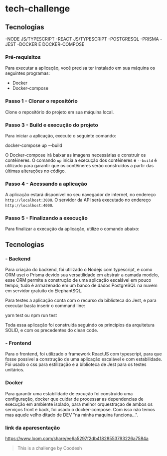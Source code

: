 # tech-challenge

## Tecnologias
-NODE JS/TYPESCRIPT
-REACT JS/TYPESCRIPT
-POSTGRESQL
-PRISMA
-JEST
-DOCKER E DOCKER-COMPOSE
### Pré-requisitos

Para executar a aplicação, você precisa ter instalado em sua máquina os seguintes programas:

- Docker
- Docker-compose

### Passo 1 - Clonar o repositório

Clone o repositório do projeto em sua máquina local.

### Passo 3 - Build e execução do projeto

Para iniciar a aplicação, execute o seguinte comando:

docker-compose up --build

O Docker-compose irá baixar as imagens necessárias e construir os contêineres. O comando `up` inicia a execução dos contêineres e `--build` é utilizado para garantir que os contêineres serão construídos a partir das últimas alterações no código.

### Passo 4 - Acessando a aplicação

A aplicação estará disponível no seu navegador de internet, no endereço `http://localhost:3000`. O servidor da API será executado no endereço `http://localhost:4000`.

### Passo 5 - Finalizando a execução

Para finalizar a execução da aplicação, utilize o comando abaixo:


## Tecnologias 

### - Backend

Para criação do backend, foi utilizado o Nodejs com typescript, e como ORM usei o Prisma devido sua versatilidade em abstrair a camada modelo, esse ORM permite a construção de uma aplicação escalável em pouco tempo, tudo é armazenado em um banco de dados PostgreSQL na nuvem em servidor gratuito do ElephantSQL. 

Para testes a aplicação conta com o recurso da biblioteca do Jest, e para executar basta inserir o command line:

yarn test ou npm run test

Toda essa aplicação foi construida seguindo os principios da arquitetura SOLID, e com os precedentes do clean code.
### - Frontend

Para o frontend, foi utilizado o framework ReactJS com typescript, para que fosse possivel a construção de uma aplicação escalável e com estabilidade. Foi usado o css para estilização e a biblioteca de Jest para os testes unitários.

### Docker
Para garantir uma estabilidade de excução foi construido uma configuração, docker que cuidar de processar as dependencias de execução em ambiente isolado, para melhor orquestraçao de ambos os serviços front e back, foi usado o docker-compose.
Com isso não temos mas aquele velho ditado de DEV "na minha maquina funciona...".

### link da aparesentação

https://www.loom.com/share/ee6a5297f2db41828553793226a7584a

> This is a challenge by Coodesh